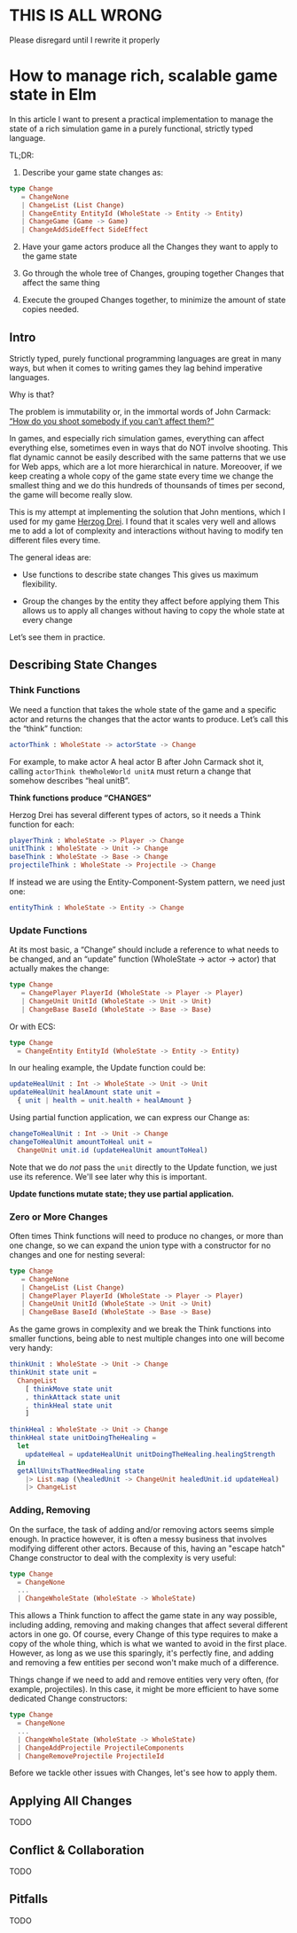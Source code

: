 


THIS IS ALL WRONG
=================
Please disregard until I rewrite it properly





# How to manage rich, scalable game state in Elm

In this article I want to present a practical implementation to manage the state of a rich simulation game in a purely functional, strictly typed language.

TL;DR:
1) Describe your game state changes as:
```elm
type Change
   = ChangeNone
   | ChangeList (List Change)
   | ChangeEntity EntityId (WholeState -> Entity -> Entity)
   | ChangeGame (Game -> Game)
   | ChangeAddSideEffect SideEffect
```

2) Have your game actors produce all the Changes they want to apply to the game state

3) Go through the whole tree of Changes, grouping together Changes that affect the same thing

4) Execute the grouped Changes together, to minimize the amount of state copies needed.



## Intro

Strictly typed, purely functional programming languages are great in many ways, but when it comes to writing games they lag behind imperative languages.

Why is that?

The problem is immutability or, in the immortal words of John Carmack: [“How do you shoot somebody if you can’t affect them?”](https://youtu.be/1PhArSujR_A?t=19m23s)

In games, and especially rich simulation games, everything can affect everything else, sometimes even in ways that do NOT involve shooting.
This flat dynamic cannot be easily described with the same patterns that we use for Web apps, which are a lot more hierarchical in nature.
Moreoover, if we keep creating a whole copy of the game state every time we change the smallest thing and we do this hundreds of thounsands of times per second, the game will become really slow.

This is my attempt at implementing the solution that John mentions, which I used for my game [Herzog Drei](https://xarvh.github.io/herzog-drei/).
I found that it scales very well and allows me to add a lot of complexity and interactions without having to modify ten different files every time.

The general ideas are:

- Use functions to describe state changes
This gives us maximum flexibility.

- Group the changes by the entity they affect before applying them
This allows us to apply all changes without having to copy the whole state at every change

Let’s see them in practice.



## Describing State Changes


### Think Functions


We need a function that takes the whole state of the game and a specific actor and returns the changes that the actor wants to produce.
Let’s call this the “think” function:
```elm
actorThink : WholeState -> actorState -> Change
```

For example, to make actor A heal actor B after John Carmack shot it, calling `actorThink theWholeWorld unitA` must return a change that somehow describes “heal unitB”.


**Think functions produce “CHANGES”**


Herzog Drei has several different types of actors, so it needs a Think function for each:
```elm
playerThink : WholeState -> Player -> Change
unitThink : WholeState -> Unit -> Change
baseThink : WholeState -> Base -> Change
projectileThink : WholeState -> Projectile -> Change
```

If instead we are using the Entity-Component-System pattern, we need just one:
```elm
entityThink : WholeState -> Entity -> Change
```


### Update Functions

At its most basic, a “Change” should include a reference to what needs to be changed, and an “update” function (WholeState -> actor -> actor) that actually makes the change:
```elm
type Change
   = ChangePlayer PlayerId (WholeState -> Player -> Player)
   | ChangeUnit UnitId (WholeState -> Unit -> Unit)
   | ChangeBase BaseId (WholeState -> Base -> Base)
```

Or with ECS:
```elm
type Change
  = ChangeEntity EntityId (WholeState -> Entity -> Entity)
```


In our healing example, the Update function could be:
```elm
updateHealUnit : Int -> WholeState -> Unit -> Unit
updateHealUnit healAmount state unit =
  { unit | health = unit.health + healAmount }
```

Using partial function application, we can express our Change as:
```elm
changeToHealUnit : Int -> Unit -> Change
changeToHealUnit amountToHeal unit =
  ChangeUnit unit.id (updateHealUnit amountToHeal)
```
Note that we do *not* pass the `unit` directly to the Update function, we just use its reference.
We'll see later why this is important.

**Update functions mutate state; they use partial application.**


### Zero or More Changes


Often times Think functions will need to produce no changes, or more than one change, so we can expand the union type with a constructor for no changes and one for nesting several:
```elm
type Change
   = ChangeNone
   | ChangeList (List Change)
   | ChangePlayer PlayerId (WholeState -> Player -> Player)
   | ChangeUnit UnitId (WholeState -> Unit -> Unit)
   | ChangeBase BaseId (WholeState -> Base -> Base)
```

As the game grows in complexity and we break the Think functions into smaller functions, being able to nest multiple changes into one will become very handy:
```elm
thinkUnit : WholeState -> Unit -> Change
thinkUnit state unit =
  ChangeList
    [ thinkMove state unit
    , thinkAttack state unit
    , thinkHeal state unit
    ]

thinkHeal : WholeState -> Unit -> Change
thinkHeal state unitDoingTheHealing =
  let
    updateHeal = updateHealUnit unitDoingTheHealing.healingStrength
  in
  getAllUnitsThatNeedHealing state
    |> List.map (\healedUnit -> ChangeUnit healedUnit.id updateHeal)
    |> ChangeList
```



### Adding, Removing


On the surface, the task of adding and/or removing actors seems simple enough.
In practice however, it is often a messy business that involves modifying different other actors.
Because of this, having an "escape hatch" Change constructor to deal with the complexity is very useful:
```elm
type Change
  = ChangeNone
  ...
  | ChangeWholeState (WholeState -> WholeState)
```
This allows a Think function to affect the game state in any way possible, including adding, removing and making changes that affect several different actors in one go.
Of course, every Change of this type requires to make a copy of the whole thing, which is what we wanted to avoid in the first place.
However, as long as we use this sparingly, it's perfectly fine, and adding and removing a few entities per second won't make much of a difference.

Things change if we need to add and remove entities very very often, (for example, projectiles).
In this case, it might be more efficient to have some dedicated Change constructors:
```elm
type Change
  = ChangeNone
  ...
  | ChangeWholeState (WholeState -> WholeState)
  | ChangeAddProjectile ProjectileComponents
  | ChangeRemoveProjectile ProjectileId
```

Before we tackle other issues with Changes, let's see how to apply them.


## Applying All Changes

TODO



## Conflict & Collaboration

TODO


## Pitfalls

TODO

